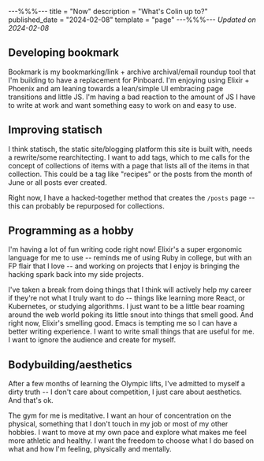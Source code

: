 ---%%%---
title = "Now"
description = "What's Colin up to?"
published_date = "2024-02-08"
template = "page"
---%%%---
_Updated on 2024-02-08_

## Developing bookmark

Bookmark is my bookmarking/link + archive archival/email roundup tool that I'm building
to have a replacement for Pinboard. I'm enjoying using Elixir + Phoenix and am
leaning towards a lean/simple UI embracing page transitions and little JS. 
I'm having a bad reaction to the amount of JS I have to write at work and want something
easy to work on and easy to use.

## Improving statisch

I think statisch, the static site/blogging platform this site is built with, needs
a rewrite/some rearchitecting. I want to add tags, which to me calls for the concept
of collections of items with a page that lists all of the items in that collection. This could
be a tag like "recipes" or the posts from the month of June or all posts ever created.

Right now, I have a hacked-together method that creates the `/posts` page -- this 
can probably be repurposed for collections.

## Programming as a hobby

I'm having a lot of fun writing code right now! Elixir's a super ergonomic language for
me to use -- reminds me of using Ruby in college, but with an FP flair that I love -- and
working on projects that I enjoy is bringing the hacking spark back into my side projects.

I've taken a break from doing things that I think will actively help my career if they're not what
I truly want to do -- things like learning more React, or Kubernetes, or studying algorithms. I
just want to be a little bear roaming around the web world poking its little snout into things that
smell good. And right now, Elixir's smelling good. Emacs is tempting me so I can have a better
writing experience. I want to write small things that are useful for me. I want to ignore the audience
and create for myself.

## Bodybuilding/aesthetics

After a few months of learning the Olympic lifts, I've admitted to myself a dirty truth --
I don't care about competition, I just care about aesthetics. And that's ok.

The gym for me is meditative. I want an hour of concentration on the physical, something
that I don't touch in my job or most of my other hobbies. I want to move at my own pace
and explore what makes me feel more athletic and healthy. I want the freedom to choose what I do
based on what and how I'm feeling, physically and mentally.
